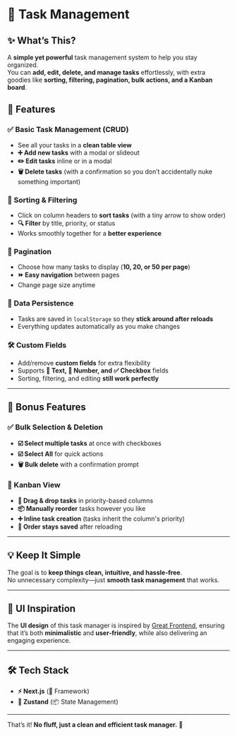 # 📝 Task Management

## ✨ What’s This?

A **simple yet powerful** task management system to help you stay organized.  
You can **add, edit, delete, and manage tasks** effortlessly, with extra goodies like **sorting, filtering, pagination, bulk actions, and a Kanban board**.

## 🚀 Features

### ✅ Basic Task Management (CRUD)

- See all your tasks in a **clean table view**
- **➕ Add new tasks** with a modal or slideout
- **✏️ Edit tasks** inline or in a modal
- **🗑️ Delete tasks** (with a confirmation so you don’t accidentally nuke something important)

### 🔎 Sorting & Filtering

- Click on column headers to **sort tasks** (with a tiny arrow to show order)
- **🔍 Filter** by title, priority, or status
- Works smoothly together for a **better experience**

### 📄 Pagination

- Choose how many tasks to display (**10, 20, or 50 per page**)
- **⏩ Easy navigation** between pages
- Change page size anytime

### 💾 Data Persistence

- Tasks are saved in `localStorage` so they **stick around after reloads**
- Everything updates automatically as you make changes

### 🛠️ Custom Fields

- Add/remove **custom fields** for extra flexibility
- Supports **📝 Text, 🔢 Number, and ✅ Checkbox** fields
- Sorting, filtering, and editing **still work perfectly**

---

## 🎁 Bonus Features

### ✅ Bulk Selection & Deletion

- **☑️ Select multiple tasks** at once with checkboxes
- **☑️ Select All** for quick actions
- **🗑️ Bulk delete** with a confirmation prompt

### 🎯 Kanban View

- **📌 Drag & drop tasks** in priority-based columns
- **📦 Manually reorder** tasks however you like
- **➕ Inline task creation** (tasks inherit the column's priority)
- **💾 Order stays saved** after reloading

---

## 💡 Keep It Simple

The goal is to **keep things clean, intuitive, and hassle-free**.  
No unnecessary complexity—just **smooth task management** that works.

---

## 🎨 UI Inspiration

The **UI design** of this task manager is inspired by [Great Frontend](https://www.greatfrontend.com/), ensuring that it’s both **minimalistic** and **user-friendly**, while also delivering an engaging experience.

---

## 🛠️ Tech Stack

- **⚡ Next.js** (🚀 Framework)
- **🐻 Zustand** (📦 State Management)

---

That’s it! **No fluff, just a clean and efficient task manager.** 🚀
